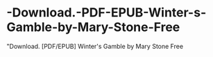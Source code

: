 # -Download.-PDF-EPUB-Winter-s-Gamble-by-Mary-Stone-Free
"Download. [PDF/EPUB] Winter's Gamble by Mary Stone Free
